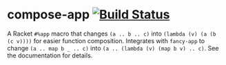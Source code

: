 # compose-app [![Build Status](https://travis-ci.org/jackfirth/compose-app.svg?branch=master)](https://travis-ci.org/jackfirth/compose-app)

A Racket `#%app` macro that changes `(a .. b .. c)` into `(lambda (v) (a (b (c v))))` for easier function composition. Integrates with `fancy-app` to change `(a .. map b _ .. c)` into `(a .. (lambda (v) (map b v) .. c)`. See the documentation for details.
